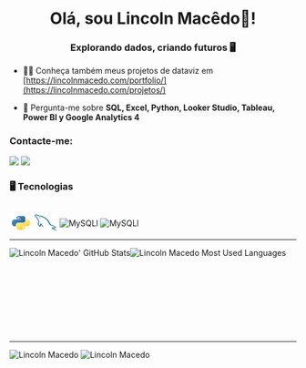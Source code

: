 <h1 align="center">Olá, sou Lincoln Macêdo👋!</h1>
<h3 align="center">Explorando dados, criando futuros 🖥</h3>

- 👨‍💻 Conheça também meus projetos de dataviz em [https://lincolnmacedo.com/portfolio/](https://lincolnmacedo.com/projetos/)

- 💬 Pergunta-me sobre **SQL, Excel, Python, Looker Studio, Tableau, Power BI y Google Analytics 4**




<h3 align="left"> Contacte-me:</h3>
<p align="left">
<a href = "mailto:lincolnvcmacedo@gmail.com"><img src="https://img.shields.io/badge/-Gmail-%23333?style=for-the-badge&logo=gmail&logoColor=white" target="_blank"></a>
   <a href="https://www.linkedin.com/in/lincolnmacedo/" target="_blank"><img src="https://img.shields.io/badge/-LinkedIn-%230077B5?style=for-the-badge&logo=linkedin&logoColor=white" target="_blank"></a> 
</p>



<h3 align="left">🖥 Tecnologias</h3>
<div style="align:center; display:inline-block">
<br>
  <img align="center" alt="Python" height="30" width="40" src="https://raw.githubusercontent.com/devicons/devicon/master/icons/python/python-original.svg">
  <img align="center" alt="MySQLl" height="30" width="40" src="https://raw.githubusercontent.com/devicons/devicon/master/icons/mysql/mysql-plain.svg">
  <img align="center" alt="MySQLl" height="30" width="40" src="https://user-images.githubusercontent.com/25181517/192108891-d86b6220-e232-423a-bf5f-90903e6887c3.png">
  <img align="center" alt="MySQLl" height="30" width="40" src="https://user-images.githubusercontent.com/25181517/183914128-3fc88b4a-4ac1-40e6-9443-9a30182379b7.png">
</div>



-----------------------------------------------

<div style="display: flex">
<img height="150em" src=https://github-readme-stats.vercel.app/api?username=lincolnmacedo&show_icons=true&theme=dark&include_all_commits=true&count_private=true alt="Lincoln Macedo' GitHub Stats"/>
<img height="150em" src="https://github-readme-stats.vercel.app/api/top-langs/?username=lincolnmacedo&layout=compact&langs_count=7&theme=dark" alt="Lincoln Macedo Most Used Languages"/>
</div>

-----------------------------------------------

<div align="left">
<img src="https://komarev.com/ghpvc/?username=alexcamargos" alt="Lincoln Macedo"/>
<img src="https://visitor-badge.laobi.icu/badge?page_id=lincolnmacedo" alt="Lincoln Macedo"/>
</div>
